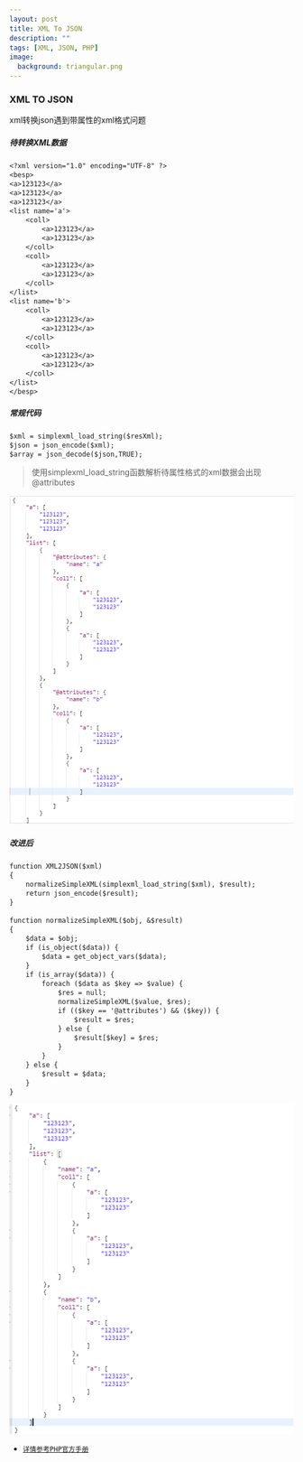 ```yaml
---
layout: post
title: XML To JSON
description: ""
tags: [XML, JSON, PHP]
image:
  background: triangular.png
---
```


### XML TO JSON
xml转换json遇到带属性的xml格式问题

##### 待转换XML数据
	<?xml version="1.0" encoding="UTF-8" ?>
	<besp>
	<a>123123</a>
	<a>123123</a>
	<a>123123</a>
	<list name='a'>
		<coll>
			<a>123123</a>
			<a>123123</a>
		</coll>
		<coll>
			<a>123123</a>
			<a>123123</a>
		</coll>
	</list>
	<list name='b'>
		<coll>
			<a>123123</a>
			<a>123123</a>
		</coll>
		<coll>
			<a>123123</a>
			<a>123123</a>
		</coll>
	</list>
	</besp>


##### 常规代码
	$xml = simplexml_load_string($resXml);
	$json = json_encode($xml);
	$array = json_decode($json,TRUE);

> 使用simplexml_load_string函数解析待属性格式的xml数据会出现@attributes

![avatar](../images/xml/20180306141828.png)
		

##### 改进后
	function XML2JSON($xml)
    {
        normalizeSimpleXML(simplexml_load_string($xml), $result);
        return json_encode($result);
    }

    function normalizeSimpleXML($obj, &$result)
    {
        $data = $obj;
        if (is_object($data)) {
            $data = get_object_vars($data);
        }
        if (is_array($data)) {
            foreach ($data as $key => $value) {
                $res = null;
                normalizeSimpleXML($value, $res);
                if (($key == '@attributes') && ($key)) {
                    $result = $res;
                } else {
                    $result[$key] = $res;
                }
            }
        } else {
            $result = $data;
        }
    }

![avatar](../images/xml/20180306141806.png)

* <a href="http://php.net/manual/zh/class.simplexmlelement.php#Hcom108867" target="view_window">`详情参考PHP官方手册`</a>